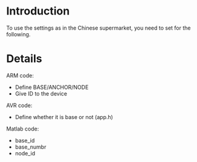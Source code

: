 # Introduction #

To use the settings as in the Chinese supermarket, you need to set for the following.


# Details #

ARM code:
- Define BASE/ANCHOR/NODE
- Give ID to the device

AVR code:
- Define whether it is base or not (app.h)

Matlab code:
- base\_id
- base\_numbr
- node\_id